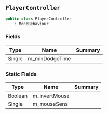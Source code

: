 ## `PlayerController`

```csharp
public class PlayerController
    : MonoBehaviour
```

### Fields

| Type | Name | Summary | 
| --- | --- | --- | 
| Single | m_minDodgeTime |  | 


### Static Fields

| Type | Name | Summary | 
| --- | --- | --- | 
| Boolean | m_invertMouse |  | 
| Single | m_mouseSens |  | 


